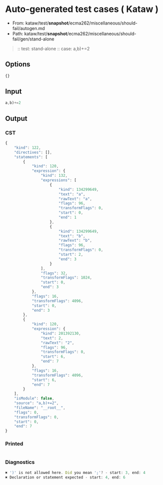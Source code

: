 # Auto-generated test cases ( Kataw )
- From: kataw/test/__snapshot__/ecma262/miscellaneous/should-fail/autogen.md
- Path: kataw/test/__snapshot__/ecma262/miscellaneous/should-fail/gen/stand-alone
> :: test: stand-alone
> :: case: a,b)+=2
## Options

`````js
{}
`````
## Input

`````js
a,b)+=2
`````
## Output

### CST

```javascript
{
    "kind": 122,
    "directives": [],
    "statements": [
        {
            "kind": 120,
            "expression": {
                "kind": 132,
                "expressions": [
                    {
                        "kind": 134299649,
                        "text": "a",
                        "rawText": "a",
                        "flags": 96,
                        "transformFlags": 0,
                        "start": 0,
                        "end": 1
                    },
                    {
                        "kind": 134299649,
                        "text": "b",
                        "rawText": "b",
                        "flags": 96,
                        "transformFlags": 0,
                        "start": 2,
                        "end": 3
                    }
                ],
                "flags": 32,
                "transformFlags": 1024,
                "start": 0,
                "end": 3
            },
            "flags": 16,
            "transformFlags": 4096,
            "start": 0,
            "end": 3
        },
        {
            "kind": 120,
            "expression": {
                "kind": 201392130,
                "text": 2,
                "rawText": "2",
                "flags": 96,
                "transformFlags": 0,
                "start": 6,
                "end": 7
            },
            "flags": 16,
            "transformFlags": 4096,
            "start": 6,
            "end": 7
        }
    ],
    "isModule": false,
    "source": "a,b)+=2",
    "fileName": "__root__",
    "flags": 0,
    "transformFlags": 0,
    "start": 0,
    "end": 7
}
```

### Printed

```javascript

```

### Diagnostics

```javascript
✖ ')' is not allowed here. Did you mean ';'? - start: 3, end: 4
✖ Declaration or statement expected - start: 4, end: 6

```


